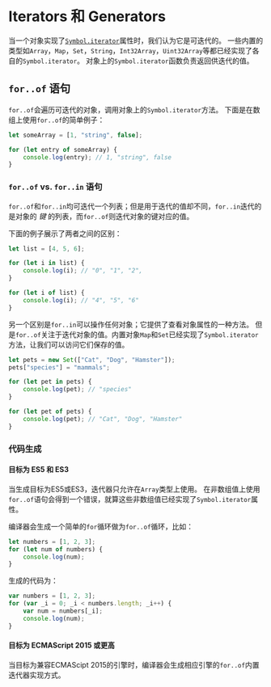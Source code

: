 # Iterators 和 Generators

当一个对象实现了[`Symbol.iterator`](symbols.md#symboliterator)属性时，我们认为它是可迭代的。 一些内置的类型如`Array`，`Map`，`Set`，`String`，`Int32Array`，`Uint32Array`等都已经实现了各自的`Symbol.iterator`。 对象上的`Symbol.iterator`函数负责返回供迭代的值。

## `for..of` 语句

`for..of`会遍历可迭代的对象，调用对象上的`Symbol.iterator`方法。 下面是在数组上使用`for..of`的简单例子：

```typescript
let someArray = [1, "string", false];

for (let entry of someArray) {
    console.log(entry); // 1, "string", false
}
```

### `for..of` vs. `for..in` 语句

`for..of`和`for..in`均可迭代一个列表；但是用于迭代的值却不同，`for..in`迭代的是对象的 _键_ 的列表，而`for..of`则迭代对象的键对应的值。

下面的例子展示了两者之间的区别：

```typescript
let list = [4, 5, 6];

for (let i in list) {
    console.log(i); // "0", "1", "2",
}

for (let i of list) {
    console.log(i); // "4", "5", "6"
}
```

另一个区别是`for..in`可以操作任何对象；它提供了查看对象属性的一种方法。 但是`for..of`关注于迭代对象的值。内置对象`Map`和`Set`已经实现了`Symbol.iterator`方法，让我们可以访问它们保存的值。

```typescript
let pets = new Set(["Cat", "Dog", "Hamster"]);
pets["species"] = "mammals";

for (let pet in pets) {
    console.log(pet); // "species"
}

for (let pet of pets) {
    console.log(pet); // "Cat", "Dog", "Hamster"
}
```

### 代码生成

#### 目标为 ES5 和 ES3

当生成目标为ES5或ES3，迭代器只允许在`Array`类型上使用。 在非数组值上使用`for..of`语句会得到一个错误，就算这些非数组值已经实现了`Symbol.iterator`属性。

编译器会生成一个简单的`for`循环做为`for..of`循环，比如：

```typescript
let numbers = [1, 2, 3];
for (let num of numbers) {
    console.log(num);
}
```

生成的代码为：

```javascript
var numbers = [1, 2, 3];
for (var _i = 0; _i < numbers.length; _i++) {
    var num = numbers[_i];
    console.log(num);
}
```

#### 目标为 ECMAScript 2015 或更高

当目标为兼容ECMAScipt 2015的引擎时，编译器会生成相应引擎的`for..of`内置迭代器实现方式。

